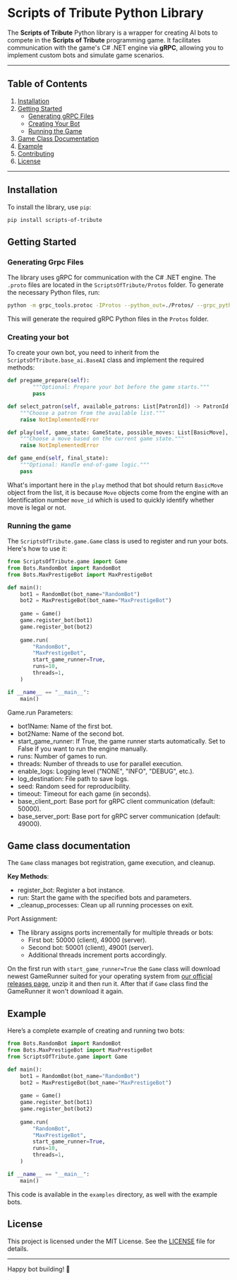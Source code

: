 # Scripts of Tribute Python Library

The **Scripts of Tribute** Python library is a wrapper for creating AI bots to compete in the **Scripts of Tribute** programming game. It facilitates communication with the game's C# .NET engine via **gRPC**, allowing you to implement custom bots and simulate game scenarios.

---

## Table of Contents
1. [Installation](#installation)
2. [Getting Started](#getting-started)
   - [Generating gRPC Files](#generating-grpc-files)
   - [Creating Your Bot](#creating-your-bot)
   - [Running the Game](#running-the-game)
3. [Game Class Documentation](#game-class-documentation)
4. [Example](#example)
5. [Contributing](#contributing)
6. [License](#license)

---

## Installation

To install the library, use `pip`:

```bash
pip install scripts-of-tribute
```

## Getting Started
### Generating Grpc Files
The library uses gRPC for communication with the C# .NET engine. The `.proto` files are located in the `ScriptsOfTribute/Protos` folder. To generate the necessary Python files, run:
```bash
python -m grpc_tools.protoc -IProtos --python_out=./Protos/ --grpc_python_out=Protos/. Protos/enums.proto Protos/basics.proto Protos/main.proto
```
This will generate the required gRPC Python files in the `Protos` folder.

### Creating your bot
To create your own bot, you need to inherit from the `ScriptsOfTribute.base_ai.BaseAI` class and implement the required methods:
```python
def pregame_prepare(self):
        """Optional: Prepare your bot before the game starts."""
        pass

def select_patron(self, available_patrons: List[PatronId]) -> PatronId:
    """Choose a patron from the available list."""
    raise NotImplementedError

def play(self, game_state: GameState, possible_moves: List[BasicMove], remaining_time: int) -> BasicMove:
    """Choose a move based on the current game state."""
    raise NotImplementedError

def game_end(self, final_state):
    """Optional: Handle end-of-game logic."""
    pass
```

What's important here in the `play` method that bot should return `BasicMove` object from the list, it is because `Move` objects come from the engine with an Identification number `move_id` which is used to quickly identify whether move is legal or not.

### Running the game
The `ScriptsOfTribute.game.Game` class is used to register and run your bots. Here's how to use it:
```python
from ScriptsOfTribute.game import Game
from Bots.RandomBot import RandomBot
from Bots.MaxPrestigeBot import MaxPrestigeBot

def main():
    bot1 = RandomBot(bot_name="RandomBot")
    bot2 = MaxPrestigeBot(bot_name="MaxPrestigeBot")
    
    game = Game()
    game.register_bot(bot1)
    game.register_bot(bot2)
    
    game.run(
        "RandomBot",
        "MaxPrestigeBot",
        start_game_runner=True,
        runs=10,
        threads=1,
    )

if __name__ == "__main__":
    main()
```

Game.run Parameters:
* bot1Name: Name of the first bot.
* bot2Name: Name of the second bot.
* start_game_runner: If True, the game runner starts automatically. Set to False if you want to run the engine manually.
* runs: Number of games to run.
* threads: Number of threads to use for parallel execution.
* enable_logs: Logging level ("NONE", "INFO", "DEBUG", etc.). 
* log_destination: File path to save logs.
* seed: Random seed for reproducibility.
* timeout: Timeout for each game (in seconds).
* base_client_port: Base port for gRPC client communication (default: 50000).
* base_server_port: Base port for gRPC server communication (default: 49000).


## Game class documentation
The `Game` class manages bot registration, game execution, and cleanup.

**Key Methods**:
* register_bot: Register a bot instance.
* run: Start the game with the specified bots and parameters.
* _cleanup_processes: Clean up all running processes on exit.

Port Assignment:
* The library assigns ports incrementally for multiple threads or bots:
    * First bot: 50000 (client), 49000 (server).
    * Second bot: 50001 (client), 49001 (server).
    * Additional threads increment ports accordingly.

On the first run with `start_game_runner=True` the `Game` class will download newest GameRunner suited for your operating system from [our official releases page](https://github.com/ScriptsOfTribute/ScriptsOfTribute-Core/releases), unzip it and then run it. After that if `Game` class find the GameRunner it won't download it again.

## Example
Here’s a complete example of creating and running two bots:

```python
from Bots.RandomBot import RandomBot
from Bots.MaxPrestigeBot import MaxPrestigeBot
from ScriptsOfTribute.game import Game

def main():
    bot1 = RandomBot(bot_name="RandomBot")
    bot2 = MaxPrestigeBot(bot_name="MaxPrestigeBot")
    
    game = Game()
    game.register_bot(bot1)
    game.register_bot(bot2)
    
    game.run(
        "RandomBot",
        "MaxPrestigeBot",
        start_game_runner=True,
        runs=10,
        threads=1,
    )

if __name__ == "__main__":
    main()
```
This code is available in the `examples` directory, as well with the example bots.

## License
This project is licensed under the MIT License. See the [LICENSE](LICENSE) file for details.

-----
Happy bot building! 🚀